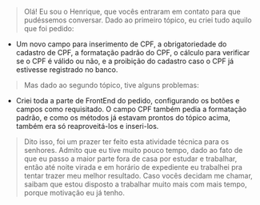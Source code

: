 > Olá! Eu sou o Henrique, que vocês entraram em contato para que pudéssemos conversar. 
> Dado ao primeiro tópico, eu criei tudo aquilo que foi pedido: 
- Um novo campo para inserimento de CPF, a obrigatoriedade do cadastro de CPF, a formatação padrão do CPF, o cálculo para verificar se o CPF é válido ou não,
e a proibição do cadastro caso o CPF já estivesse registrado no banco.
> Mas dado ao segundo tópico, tive alguns problemas:
- Criei toda a parte de FrontEnd do pedido, configurando os botões e campos como requisitado. O campo CPF também pedia a formatação padrão, e como os métodos já estavam
prontos do tópico acima, também era só reaproveitá-los e inseri-los.
> Dito isso, foi um prazer ter feito esta atividade técnica para os senhores. Admito que eu tive muito pouco tempo, dado ao fato de que eu passo a maior parte fora de casa
por estudar e trabalhar, então até noite virada e em horário de expediente eu trabalhei pra tentar trazer meu melhor resultado. Caso vocês decidam me chamar, saibam que
estou disposto a trabalhar muito mais com mais tempo, porque motivação eu já tenho.
